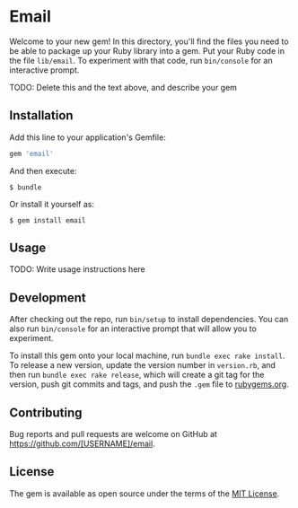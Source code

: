 # Email

Welcome to your new gem! In this directory, you'll find the files you need to be able to package up your Ruby library into a gem. Put your Ruby code in the file `lib/email`. To experiment with that code, run `bin/console` for an interactive prompt.

TODO: Delete this and the text above, and describe your gem

## Installation

Add this line to your application's Gemfile:

```ruby
gem 'email'
```

And then execute:

    $ bundle

Or install it yourself as:

    $ gem install email

## Usage

TODO: Write usage instructions here

## Development

After checking out the repo, run `bin/setup` to install dependencies. You can also run `bin/console` for an interactive prompt that will allow you to experiment.

To install this gem onto your local machine, run `bundle exec rake install`. To release a new version, update the version number in `version.rb`, and then run `bundle exec rake release`, which will create a git tag for the version, push git commits and tags, and push the `.gem` file to [rubygems.org](https://rubygems.org).

## Contributing

Bug reports and pull requests are welcome on GitHub at https://github.com/[USERNAME]/email.


## License

The gem is available as open source under the terms of the [MIT License](http://opensource.org/licenses/MIT).

